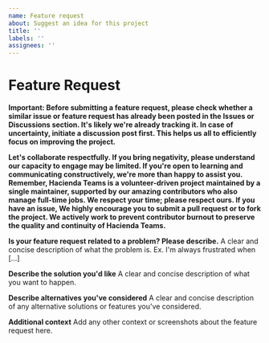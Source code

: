```yaml
---
name: Feature request
about: Suggest an idea for this project
title: ''
labels: ''
assignees: ''
---
```


# Feature Request

**Important: Before submitting a feature request, please check whether a similar issue or feature request has already been posted in the Issues or Discussions section. It's likely we're already tracking it. In case of uncertainty, initiate a discussion post first. This helps us all to efficiently focus on improving the project.**

**Let's collaborate respectfully. If you bring negativity, please understand our capacity to engage may be limited. If you're open to learning and communicating constructively, we're more than happy to assist you. Remember, Hacienda Teams is a volunteer-driven project maintained by a single maintainer, supported by our amazing contributors who also manage full-time jobs. We respect your time; please respect ours. If you have an issue, We highly encourage you to submit a pull request or to fork the project. We actively work to prevent contributor burnout to preserve the quality and continuity of Hacienda Teams.**

**Is your feature request related to a problem? Please describe.**
A clear and concise description of what the problem is. Ex. I'm always frustrated when [...]

**Describe the solution you'd like**
A clear and concise description of what you want to happen.

**Describe alternatives you've considered**
A clear and concise description of any alternative solutions or features you've considered.

**Additional context**
Add any other context or screenshots about the feature request here.
